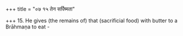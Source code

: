 +++
title = "०७ १५ तेन सर्पिष्मता"

+++
15. He gives (the remains of) that (sacrificial food) with butter to a Brāhmaṇa to eat - 
